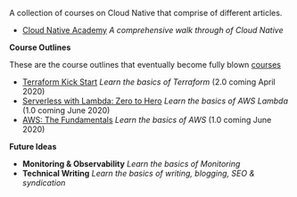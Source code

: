 
A collection of courses on Cloud Native that comprise of different articles.

* [Cloud Native Academy](docs/cloud-native-academy.md) _A comprehensive walk through of Cloud Native_

**Course Outlines**

These are the course outlines that eventually become fully blown [courses](https://courses.thedevcoach.co.uk)

* [Terraform Kick Start](docs/terraform-kick-start.md) _Learn the basics of Terraform_ (2.0 coming April 2020)
* [Serverless with Lambda: Zero to Hero](docs/serverless-with-lambda.md) _Learn the basics of AWS Lambda_ (1.0 coming June 2020)
* [AWS: The Fundamentals](docs/aws-the-fundamentals.md) _Learn the basics of AWS_ (1.0 coming June 2020)

**Future Ideas**

* **Monitoring & Observability** _Learn the basics of Monitoring_
* **Technical Writing** _Learn the basics of writing, blogging, SEO & syndication_
